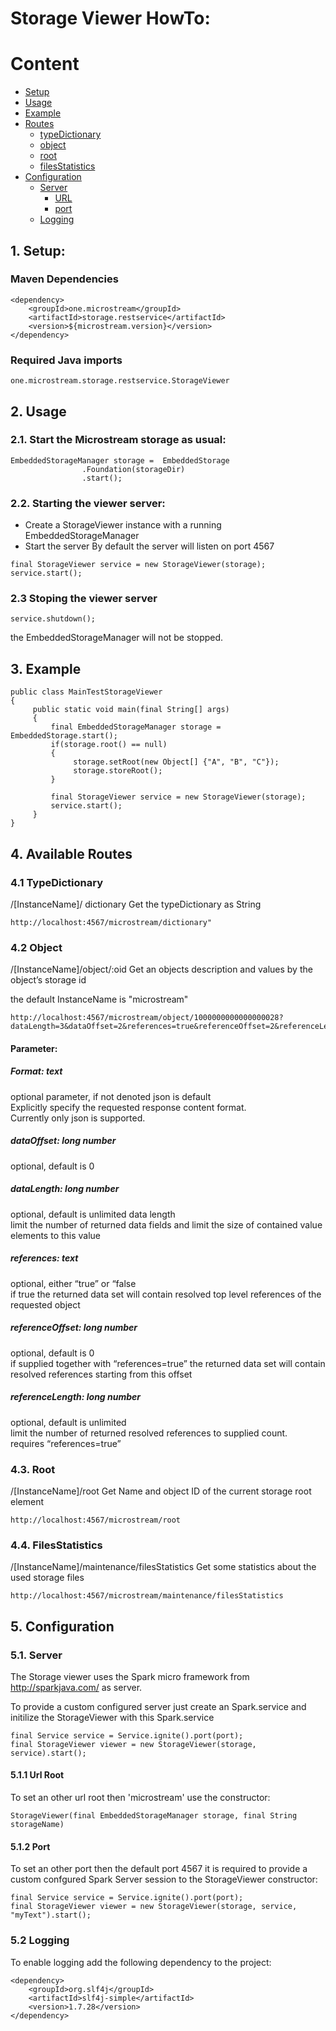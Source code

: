 # Storage Viewer HowTo:

# Content
- [Setup](#1-setup)
- [Usage](#2-usage)
- [Example](#3-example)
- [Routes](#4-available-routes)
  - [typeDictionary](#4-1-typedictionary)
  - [object](#4-2-object)
  - [root](#4-3-root)
  - [filesStatistics](#4-4-filesstatistics)
- [Configuration](#5-configuration)
  - [Server](#5-1-server)
    - [URL](#5-1-1-url-root)
    - [port](#5-1-2-port)
  - [Logging](#5-2-logging)

## 1. Setup:

### Maven Dependencies
```
<dependency>
	<groupId>one.microstream</groupId>
	<artifactId>storage.restservice</artifactId>
	<version>${microstream.version}</version>
</dependency>
```

### Required Java imports
``` 
one.microstream.storage.restservice.StorageViewer
```

## 2. Usage

### 2.1.	Start the Microstream storage as usual:
```
EmbeddedStorageManager storage =  EmbeddedStorage
				.Foundation(storageDir)
				.start();
```
### 2.2.	Starting the viewer server: 
- Create a StorageViewer instance with a running EmbeddedStorageManager
- Start the server
By default  the server will listen on port 4567

```
final StorageViewer service = new StorageViewer(storage);
service.start();
```

### 2.3    Stoping the viewer server
```
service.shutdown();
```
the EmbeddedStorageManager will not be stopped.

##	3.	Example
```
public class MainTestStorageViewer
{
     public static void main(final String[] args)
     {
         final EmbeddedStorageManager storage = EmbeddedStorage.start();
         if(storage.root() == null)
         {
              storage.setRoot(new Object[] {"A", "B", "C"});
              storage.storeRoot();
         }
         
         final StorageViewer service = new StorageViewer(storage);
         service.start();
     }         
}

```

##  4.	Available Routes

### 4.1 TypeDictionary
/[InstanceName]/ dictionary
Get the typeDictionary as String
```
http://localhost:4567/microstream/dictionary"
```

### 4.2 Object
/[InstanceName]/object/:oid
Get an objects description and values by the object’s storage id

the default InstanceName is "microstream"

```
http://localhost:4567/microstream/object/1000000000000000028?dataLength=3&dataOffset=2&references=true&referenceOffset=2&referenceLength=4
```

#### Parameter:
##### Format: text
optional parameter, if not denoted json is default\
Explicitly specify the requested response content format.\
Currently only json is supported.

##### dataOffset: long number
optional, default is 0

##### dataLength: long number
optional, default is unlimited data length\
limit the number of returned data fields and limit the size of contained value elements to this value

##### references: text
optional, either “true” or “false \
if true the returned data set will contain resolved top level references of the requested object

##### referenceOffset: long number
optional, default is 0\
if supplied together with “references=true” the returned data set will contain resolved references starting from this offset

##### referenceLength: long number
optional, default is unlimited\
limit the number of returned resolved references to supplied count.\
requires “references=true”

### 4.3. Root 
/[InstanceName]/root
Get Name and object ID of the current storage root element
```
http://localhost:4567/microstream/root
```

### 4.4. FilesStatistics
/[InstanceName]/maintenance/filesStatistics
Get some statistics about the used storage files
```
http://localhost:4567/microstream/maintenance/filesStatistics
```

## 5. Configuration
### 5.1. Server
The Storage viewer uses the Spark micro framework from http://sparkjava.com/ as server.

To provide a custom configured server just create an Spark.service and initilize the StorageViewer with this Spark.service

```
final Service service = Service.ignite().port(port);
final StorageViewer viewer = new StorageViewer(storage, service).start();
```

#### 5.1.1 Url Root
To set an other url root then 'microstream' use the constructor:

```
StorageViewer(final EmbeddedStorageManager storage, final String storageName)	
```

#### 5.1.2 Port
To set an other port then the default port 4567 it is required to provide a custom confgured Spark Server session to the StorageViewer constructor:

```
final Service service = Service.ignite().port(port);
final StorageViewer viewer = new StorageViewer(storage, service, "myText").start();
```

### 5.2 Logging
To enable logging add the following dependency to the project:
```
<dependency>
	<groupId>org.slf4j</groupId>
	<artifactId>slf4j-simple</artifactId>
	<version>1.7.28</version>
</dependency>
```


